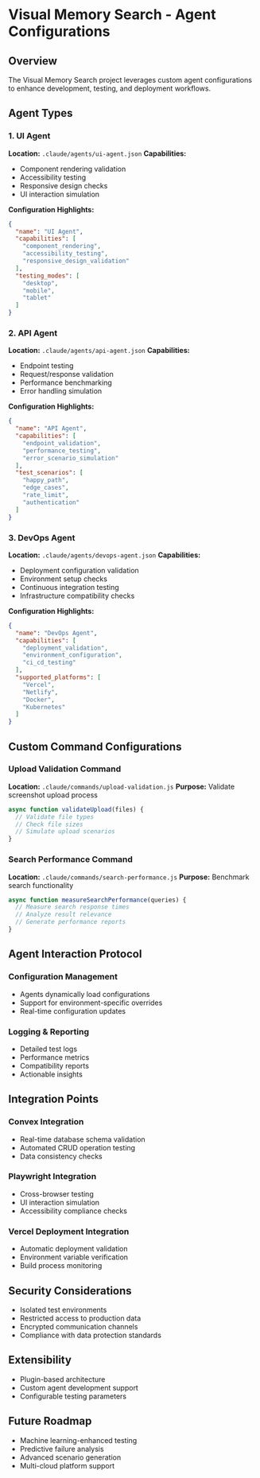 # Visual Memory Search - Agent Configurations

## Overview
The Visual Memory Search project leverages custom agent configurations to enhance development, testing, and deployment workflows.

## Agent Types

### 1. UI Agent
**Location:** `.claude/agents/ui-agent.json`
**Capabilities:**
- Component rendering validation
- Accessibility testing
- Responsive design checks
- UI interaction simulation

**Configuration Highlights:**
```json
{
  "name": "UI Agent",
  "capabilities": [
    "component_rendering",
    "accessibility_testing",
    "responsive_design_validation"
  ],
  "testing_modes": [
    "desktop",
    "mobile",
    "tablet"
  ]
}
```

### 2. API Agent
**Location:** `.claude/agents/api-agent.json`
**Capabilities:**
- Endpoint testing
- Request/response validation
- Performance benchmarking
- Error handling simulation

**Configuration Highlights:**
```json
{
  "name": "API Agent",
  "capabilities": [
    "endpoint_validation",
    "performance_testing",
    "error_scenario_simulation"
  ],
  "test_scenarios": [
    "happy_path",
    "edge_cases",
    "rate_limit",
    "authentication"
  ]
}
```

### 3. DevOps Agent
**Location:** `.claude/agents/devops-agent.json`
**Capabilities:**
- Deployment configuration validation
- Environment setup checks
- Continuous integration testing
- Infrastructure compatibility checks

**Configuration Highlights:**
```json
{
  "name": "DevOps Agent",
  "capabilities": [
    "deployment_validation",
    "environment_configuration",
    "ci_cd_testing"
  ],
  "supported_platforms": [
    "Vercel",
    "Netlify",
    "Docker",
    "Kubernetes"
  ]
}
```

## Custom Command Configurations

### Upload Validation Command
**Location:** `.claude/commands/upload-validation.js`
**Purpose:** Validate screenshot upload process

```javascript
async function validateUpload(files) {
  // Validate file types
  // Check file sizes
  // Simulate upload scenarios
}
```

### Search Performance Command
**Location:** `.claude/commands/search-performance.js`
**Purpose:** Benchmark search functionality

```javascript
async function measureSearchPerformance(queries) {
  // Measure search response times
  // Analyze result relevance
  // Generate performance reports
}
```

## Agent Interaction Protocol

### Configuration Management
- Agents dynamically load configurations
- Support for environment-specific overrides
- Real-time configuration updates

### Logging & Reporting
- Detailed test logs
- Performance metrics
- Compatibility reports
- Actionable insights

## Integration Points

### Convex Integration
- Real-time database schema validation
- Automated CRUD operation testing
- Data consistency checks

### Playwright Integration
- Cross-browser testing
- UI interaction simulation
- Accessibility compliance checks

### Vercel Deployment Integration
- Automatic deployment validation
- Environment variable verification
- Build process monitoring

## Security Considerations
- Isolated test environments
- Restricted access to production data
- Encrypted communication channels
- Compliance with data protection standards

## Extensibility
- Plugin-based architecture
- Custom agent development support
- Configurable testing parameters

## Future Roadmap
- Machine learning-enhanced testing
- Predictive failure analysis
- Advanced scenario generation
- Multi-cloud platform support